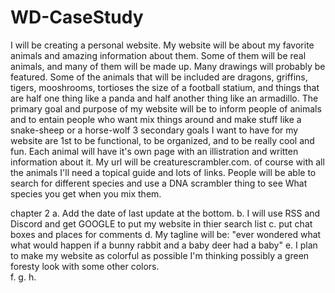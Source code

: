# WD-CaseStudy
  I will be creating a personal website.
My website will be about my favorite animals and amazing information about them.
Some of them will be real animals, 
and many of them will be made up. Many drawings will probably be featured.
Some of the animals that will be included are dragons, griffins, tigers, mooshrooms, 
tortioses the size of a football statium, and things that are half one thing like a panda 
and half another thing like an armadillo. 
The primary goal and purpose of my website will be to inform people of animals 
and to entain people who want mix things around and make stuff like a snake-sheep or a horse-wolf
3 secondary goals I want to have for my 
website are 1st to be functional, to be organized, and to be really cool and fun. 
Each animal will have it's own page with an illistration and written information about it. 
My url will be creaturescrambler.com. 
of course with all the animals I'll need a topical guide and lots of links. 
People will be able to search for different species and use a DNA scrambler 
thing to see What species you get when you mix them. 


chapter 2
a. Add the date of last update at the bottom.
b. I will use RSS and Discord and get GOOGLE to put my website in thier search list
c. put chat boxes and places for comments
d. My tagline will be: "ever wondered what what would happen if a bunny rabbit and a baby deer had a baby"
e. I plan to make my website as colorful as possible I'm thinking possibly a green foresty look with some other colors.  
f. 
g. 
h. 
